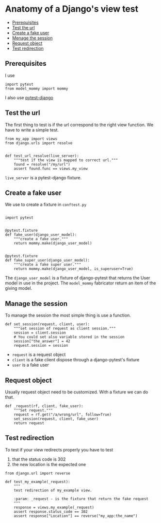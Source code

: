 # Anatomy of a Django's view test

* [Prerequisites](#prereq)
* [Test the url](#url)
* [Create a fake user](#fakeuser)
* [Menage the session](#session)
* [Request object ](#request)
* [Test redirection](#test-redirection)

## <a name="prereq"></a> Prerequisites

I use

```{python}
import pytest
from model_mommy import mommy
```

I also use [pytest-django](https://pytest-django.readthedocs.io/en/latest/)

## <a name="url"></a> Test the url

The first thing to test is if the url correspond to the right view function. We have to write a simple test.

```{python}
from my_app import views
from django.urls import resolve


def test_url_resolve(live_server):
    """test if the view is mapped to correct url."""
    found = resolve("/my/url")
    assert found.func == views.my_view
```

`live_server` is a pytest-django fixture.

## <a name="fakeuser"></a> Create a fake user

We use to create a fixture in `conftest.py`

```{python}

import pytest


@pytest.fixture
def fake_user(django_user_model):
    """create a fake user."""
    return mommy.make(django_user_model)  


@pytest.fixture
def fake_super_user(django_user_model):
    """create a fake super user."""
    return mommy.make(django_user_model, is_superuser=True)
```

The `django_user_model` is a fixture of django-pytest
that returns the User model in use in the project.
The `model_mommy` fabricator return an item of the giving model.

## <a name="session"></a> Manage the session

To manage the session the most simple thing is use a function.

```{python}
def set_session(request, client, user):
    """set session of request as client session."""
    session = client.session
    # You could set also variable stored in the session
    session["the_answer"] = 42
    request.session = session
```

* `request` is a request object
* `client` is a fake client dispose through a django-pytest's fixture
* `user` is a fake user


## <a name="request"></a> Request object

Usually request object need to be customized. With a fixture we can
do that.

```{python}
def _request(rf, client, fake_user):
    """Set request."""
    request = rf.get("/a/wrong/url", follow=True)
    set_session(request, client, fake_user)
    return request
```

## <a name="test-redirection"></a> Test redirection

To test if your view redirects properly you have to test

 1. that the status code is 302
 2. the new location is the expected one


```{python}
from django.url import reverse

def test_my_example(_request):
    """
    test redirection of my_example view.
  
    :param: _request - is the fixture that return the fake request
    """
    response = views.my_example(_request)
    assert response.status_code == 302
    assert response["Location"] == reverse("my_app:the_name")
```

